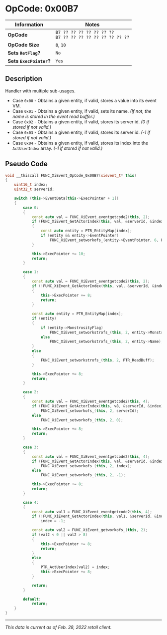# OpCode: 0x00B7

| Information               | Notes |
|---                        |---    |
| **OpCode**                | `B7 ?? ?? ?? ?? ?? ?? ??` <br> `B7 ?? ?? ?? ?? ?? ?? ?? ?? ??` |
| **OpCode Size**           | `8`, `10` |
| **Sets `RetFlag`?**       | `No`  |
| **Sets `ExecPointer`?**   | `Yes` |

## Description

Handler with multiple sub-usages.

  * Case `0x00` - Obtains a given entity, if valid, stores a value into its event VM.
  * Case `0x01` - Obtains a given entity, if valid, sets its name. _(If not, the name is stored in the event read buffer.)_
  * Case `0x02` - Obtains a given entity, if valid, stores its server id. _(0 if stored if not valid.)_
  * Case `0x03` - Obtains a given entity, if valid, stores its server id. _(-1 if stored if not valid.)_
  * Case `0x04` - Obtains a given entity, if valid, stores its index into the `ActUserIndex` array. _(-1 if stored if not valid.)_

## Pseudo Code

```cpp
void __thiscall FUNC_XiEvent_OpCode_0x00B7(xievent_t* this)
{
    uint16_t index;
    uint32_t serverId;

    switch (this->EventData[this->ExecPointer + 1])
    {
        case 0:
        {
            const auto val = FUNC_XiEvent_eventgetcode2(this, 2);
            if (FUNC_XiEvent_GetActorIndex(this, val, &serverId, &index))
            {
                const auto entity = PTR_EntityMap[index];
                if (entity && entity->EventPointer)
                    FUNC_XiEvent_setworkofs_(entity->EventPointer, 6, FUNC_XiEvent_getworkofs_(this, 8));
            }

            this->ExecPointer += 10;
            return;
        }

        case 1:
        {
            const auto val = FUNC_XiEvent_eventgetcode2(this, 2);
            if (!FUNC_XiEvent_GetActorIndex(this, val, &serverId, &index))
            {
                this->ExecPointer += 8;
                return;
            }
            
            const auto entity = PTR_EntityMap[index];
            if (entity)
            {
                if (entity->MonstrosityFlag)
                    FUNC_XiEvent_setworkstrofs_(this, 2, entity->MonstrosityName);
                else
                    FUNC_XiEvent_setworkstrofs_(this, 2, entity->Name);
            }
            else
            {
                FUNC_XiEvent_setworkstrofs_(this, 2, PTR_ReadBuff);
            }

            this->ExecPointer += 8;
            return;
        }

        case 2:
        {
            const auto val = FUNC_XiEvent_eventgetcode2(this, 4);
            if (FUNC_XiEvent_GetActorIndex(this, v8, &serverId, &index))
                FUNC_XiEvent_setworkofs_(this, 2, serverId);
            else
                FUNC_XiEvent_setworkofs_(this, 2, 0);

            this->ExecPointer += 8;
            return;
        }

        case 3:
        {
            const auto val = FUNC_XiEvent_eventgetcode2(this, 4);
            if (FUNC_XiEvent_GetActorIndex(this, val, &serverId, &index))
                FUNC_XiEvent_setworkofs_(this, 2, index);
            else
                FUNC_XiEvent_setworkofs_(this, 2, -1);

            this->ExecPointer += 8;
            return;
        }

        case 4:
        {
            const auto val1 = FUNC_XiEvent_eventgetcode2(this, 4);
            if (!FUNC_XiEvent_GetActorIndex(this, val1, &serverId, &index))
                index = -1;

            const auto val2 = FUNC_XiEvent_getworkofs_(this, 2);
            if (val2 < 0 || val2 > 8)
            {
                this->ExecPointer += 8;
                return;
            }
            else
            {
                PTR_ActUserIndex[val2] = index;
                this->ExecPointer += 8;
            }

            return;
        }

        default:
            return;
    }
}
```

---

_This data is current as of Feb. 28, 2022 retail client._